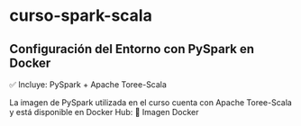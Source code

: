 # curso-spark-scala

## Configuración del Entorno con PySpark en Docker
✅ Incluye: PySpark + Apache Toree-Scala

La imagen de PySpark utilizada en el curso cuenta con Apache Toree-Scala y está disponible en Docker Hub:
🔗 Imagen Docker
